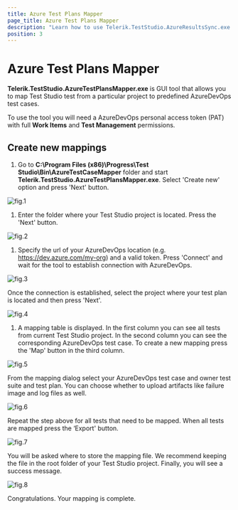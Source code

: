 ```yaml
---
title: Azure Test Plans Mapper
page_title: Azure Test Plans Mapper
description: "Learn how to use Telerik.TestStudio.AzureResultsSync.exe convert Test Studio results to AzureDevOps runs."
position: 3
---
```


# Azure Test Plans Mapper

**Telerik.TestStudio.AzureTestPlansMapper.exe** is GUI tool that allows you to map Test Studio test from a particular project to predefined AzureDevOps test cases.

To use the tool you will need a AzureDevOps personal access token (PAT) with full **Work Items** and **Test Management** permissions.


## Create new mappings

1. Go to **C:\Program Files (x86)\Progress\Test Studio\Bin\AzureTestCaseMapper** folder and start **Telerik.TestStudio.AzureTestPlansMapper.exe**. Select 'Create new' option and press 'Next' button.

![fig.1](/img/features/azure-dev-ops-mapper/fig1.png)

1. Enter the folder where your Test Studio project is located. Press the 'Next' button.

![fig.2](/img/features/azure-dev-ops-mapper/fig2.png)

1. Specify the url of your AzureDevOps location (e.g. https://dev.azure.com/my-org) and a valid token. Press 'Connect' and wait for the tool to establish connection with AzureDevOps.

![fig.3](/img/features/azure-dev-ops-mapper/fig3.png)

Once the connection is established, select the project where your test plan is located and then press 'Next'.

![fig.4](/img/features/azure-dev-ops-mapper/fig4.png)

1. A mapping table is displayed. In the first column you can see all tests from current Test Studio project. In the second column you can see the corresponding AzureDevOps test case. To create a new mapping press the 'Map' button in the third column.

![fig.5](/img/features/azure-dev-ops-mapper/fig5.png)

From the mapping dialog select your AzureDevOps test case and owner test suite and test plan. You can choose whether to upload artifacts like failure image and log files as well.

![fig.6](/img/features/azure-dev-ops-mapper/fig6.png)

Repeat the step above for all tests that need to be mapped. When all tests are mapped press the ‘Export' button.

![fig.7](/img/features/azure-dev-ops-mapper/fig7.png)

You will be asked where to store the mapping file. We recommend keeping the file in the root folder of your Test Studio project. Finally, you will see a success message.

![fig.8](/img/features/azure-dev-ops-mapper/fig8.png)

Congratulations. Your mapping is complete.